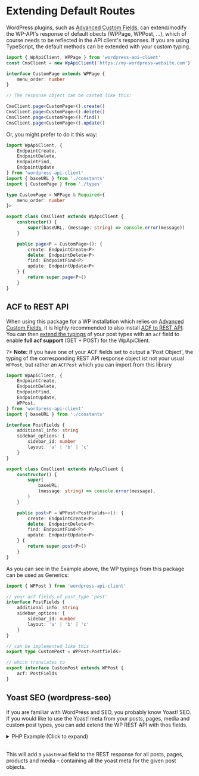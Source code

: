 # Extending Default Routes

WordPress plugins, such as [Advanced Custom Fields](https://www.advancedcustomfields.com/),
can extend/modify the WP-API's response of default obects (WPPage, WPPost, …),
which of course needs to be reflected in the API client's responses. If you are
using TypeScript, the default methods can be extended with your custom typing.

```typescript
import { WpApiClient, WPPage } from 'wordpress-api-client'
const CmsClient = new WpApiClient('https://my-wordpress-website.com')

interface CustomPage extends WPPage {
    menu_order: number
}

// The response object can be casted like this:

CmsClient.page<CustomPage>().create()
CmsClient.page<CustomPage>().delete()
CmsClient.page<CustomPage>().find()
CmsClient.page<CustomPage>().update()
```

Or, you might prefer to do it this way:

```typescript
import WpApiClient, {
    EndpointCreate,
    EndpointDelete,
    EndpointFind,
    EndpointUpdate
} from 'wordpress-api-client'
import { baseURL } from './constants'
import { CustomPage } from './types'

type CustomPage = WPPage & Required<{
    menu_order: number
}>

export class CmsClient extends WpApiClient {
    constructor() {
        super(baseURL, (message: string) => console.error(message))
    }

    public page<P = CustomPage>(): {
        create: EndpointCreate<P>
        delete: EndpointDelete<P>
        find: EndpointFind<P>
        update: EndpointUpdate<P>
    } {
        return super.page<P>()
    }
}
```

## ACF to REST API

When using this package for a WP installation which relies on [Advanced Custom Fields](https://www.advancedcustomfields.com ':crossorgin'),
it is highly recommended to also install [ACF to REST API](https://wordpress.org/plugins/acf-to-rest-api/ ':crossorgin'):
You can then [extend the typings](usage/extending-default-routes.md) of your post
types with an `acf` field to enable __full acf support__ (GET + POST) for the WpApiClient.

?> **Note:** If you have one of your ACF fields set to output a 'Post Object', the
typing of the corresponding REST API response object ist not your usual `WPPost`,
but rather an `ACFPost` which you can import from this library

```typescript
import WpApiClient, {
    EndpointCreate,
    EndpointDelete,
    EndpointFind,
    EndpointUpdate,
    WPPost,
} from 'wordpress-api-client'
import { baseURL } from './constants'

interface PostFields {
    additional_info: string
    sidebar_options: {
        sidebar_id: number
        layout: 'a' | 'b' | 'c'
    }
}

export class CmsClient extends WpApiClient {
    constructor() {
        super(
            baseURL,
            (message: string) => console.error(message),
        )
    }

    public post<P = WPPost<PostFields>>(): {
        create: EndpointCreate<P>
        delete: EndpointDelete<P>
        find: EndpointFind<P>
        update: EndpointUpdate<P>
    } {
        return super.post<P>()
    }
}
```

As you can see in the Example above, the WP typings from this package can be used
as Generics:

```typescript
import { WPPost } from 'wordpress-api-client'

// your acf fields of post_type 'post'
interface PostFields {
    additional_info: string
    sidebar_options: {
        sidebar_id: number
        layout: 'a' | 'b' | 'c'
    }
}

// can be implemented like this
export type CustomPost = WPPost<Postfields>

// which translates to
export interface CustomPost extends WPPost {
    acf: PostFields
}
```

## Yoast SEO (wordpress-seo)

If you are familiar with WordPress and SEO, you probably know Yoast! SEO. If you
would like to use the Yoast! meta from your posts, pages, media and custom post types,
you can add extend the WP REST API with thos fields.

<details>
<summary>PHP Example (Click to expand)</summary>
<br />

```php
<?php

use WP_REST_Response;

class RESTEndpoints {

    public function __construct() {
		add_action('rest_api_init', [$this, 'add_yoast_field'], 20);
    }

	public static function get_yoast_headers(array $post): string {
		if (function_exists('YoastSEO')) {
			$post_id     = isset($post['id']) ? (int) $post['id'] : (int) $post['ID'];
			$meta_helper = YoastSEO()->meta->for_post($post_id);
			$meta        = $meta_helper;
			$headers     = $meta->get_head();
            // You can either return a html string
            // or a proper JSON object
			// return $headers->json;
			return $headers->html;
		}
		return '';
	}

	public function add_yoast_field() {
		register_rest_field(
			'attachment',
			'yoastHead',
			['get_callback' => [$this, 'get_yoast_headers']],
		);
		register_rest_field(
			'post',
			'yoastHead',
			['get_callback' => [$this, 'get_yoast_headers']],
		);
		register_rest_field(
			'page',
			'yoastHead',
			['get_callback' => [$this, 'get_yoast_headers']],
		);
		register_rest_field(
			'product',
			'yoastHead',
			['get_callback' => [$this, 'get_yoast_headers']],
		);
	}

}

new RESTEndpoints();
```

</details>
<br />

This will add a `yoastHead` field to the REST response for all posts, pages,
products and media – containing all the yoast meta for the given post objects.
